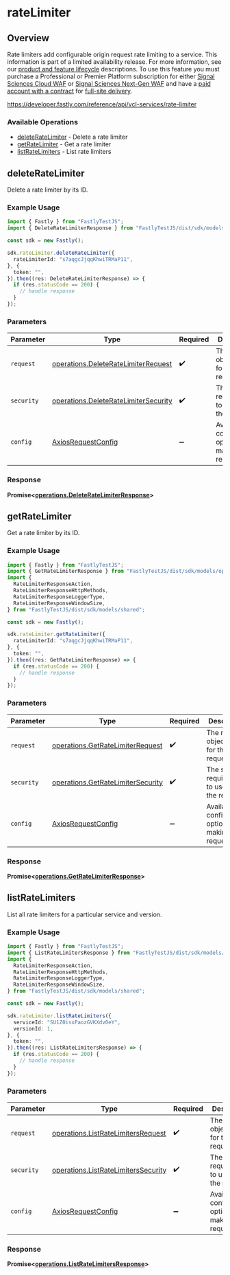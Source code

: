 # rateLimiter

## Overview

Rate limiters add configurable origin request rate limiting to a service. This information is part of a limited availability release. For more information, see our [product and feature lifecycle](https://docs.fastly.com/products/fastly-product-lifecycle#limited-availability) descriptions. To use this feature you must purchase a Professional or Premier Platform subscription for either [Signal Sciences Cloud WAF](https://docs.fastly.com/products/signal-sciences-cloud-waf) or [Signal Sciences Next-Gen WAF](https://docs.fastly.com/products/signal-sciences-next-gen-waf) and have a [paid account with a contract](https://docs.fastly.com/en/guides/accounts-and-pricing-plans#paid-accounts-with-contractual-commitments) for [full-site delivery](https://docs.fastly.com/products/fastlys-legacy-full-site-delivery-services).

<https://developer.fastly.com/reference/api/vcl-services/rate-limiter>
### Available Operations

* [deleteRateLimiter](#deleteratelimiter) - Delete a rate limiter
* [getRateLimiter](#getratelimiter) - Get a rate limiter
* [listRateLimiters](#listratelimiters) - List rate limiters

## deleteRateLimiter

Delete a rate limiter by its ID.

### Example Usage

```typescript
import { Fastly } from "FastlyTestJS";
import { DeleteRateLimiterResponse } from "FastlyTestJS/dist/sdk/models/operations";

const sdk = new Fastly();

sdk.rateLimiter.deleteRateLimiter({
  rateLimiterId: "s7aqgcJjqqKhwiTRMaP11",
}, {
  token: "",
}).then((res: DeleteRateLimiterResponse) => {
  if (res.statusCode == 200) {
    // handle response
  }
});
```

### Parameters

| Parameter                                                                                    | Type                                                                                         | Required                                                                                     | Description                                                                                  |
| -------------------------------------------------------------------------------------------- | -------------------------------------------------------------------------------------------- | -------------------------------------------------------------------------------------------- | -------------------------------------------------------------------------------------------- |
| `request`                                                                                    | [operations.DeleteRateLimiterRequest](../../models/operations/deleteratelimiterrequest.md)   | :heavy_check_mark:                                                                           | The request object to use for the request.                                                   |
| `security`                                                                                   | [operations.DeleteRateLimiterSecurity](../../models/operations/deleteratelimitersecurity.md) | :heavy_check_mark:                                                                           | The security requirements to use for the request.                                            |
| `config`                                                                                     | [AxiosRequestConfig](https://axios-http.com/docs/req_config)                                 | :heavy_minus_sign:                                                                           | Available config options for making requests.                                                |


### Response

**Promise<[operations.DeleteRateLimiterResponse](../../models/operations/deleteratelimiterresponse.md)>**


## getRateLimiter

Get a rate limiter by its ID.

### Example Usage

```typescript
import { Fastly } from "FastlyTestJS";
import { GetRateLimiterResponse } from "FastlyTestJS/dist/sdk/models/operations";
import {
  RateLimiterResponseAction,
  RateLimiterResponseHttpMethods,
  RateLimiterResponseLoggerType,
  RateLimiterResponseWindowSize,
} from "FastlyTestJS/dist/sdk/models/shared";

const sdk = new Fastly();

sdk.rateLimiter.getRateLimiter({
  rateLimiterId: "s7aqgcJjqqKhwiTRMaP11",
}, {
  token: "",
}).then((res: GetRateLimiterResponse) => {
  if (res.statusCode == 200) {
    // handle response
  }
});
```

### Parameters

| Parameter                                                                              | Type                                                                                   | Required                                                                               | Description                                                                            |
| -------------------------------------------------------------------------------------- | -------------------------------------------------------------------------------------- | -------------------------------------------------------------------------------------- | -------------------------------------------------------------------------------------- |
| `request`                                                                              | [operations.GetRateLimiterRequest](../../models/operations/getratelimiterrequest.md)   | :heavy_check_mark:                                                                     | The request object to use for the request.                                             |
| `security`                                                                             | [operations.GetRateLimiterSecurity](../../models/operations/getratelimitersecurity.md) | :heavy_check_mark:                                                                     | The security requirements to use for the request.                                      |
| `config`                                                                               | [AxiosRequestConfig](https://axios-http.com/docs/req_config)                           | :heavy_minus_sign:                                                                     | Available config options for making requests.                                          |


### Response

**Promise<[operations.GetRateLimiterResponse](../../models/operations/getratelimiterresponse.md)>**


## listRateLimiters

List all rate limiters for a particular service and version.

### Example Usage

```typescript
import { Fastly } from "FastlyTestJS";
import { ListRateLimitersResponse } from "FastlyTestJS/dist/sdk/models/operations";
import {
  RateLimiterResponseAction,
  RateLimiterResponseHttpMethods,
  RateLimiterResponseLoggerType,
  RateLimiterResponseWindowSize,
} from "FastlyTestJS/dist/sdk/models/shared";

const sdk = new Fastly();

sdk.rateLimiter.listRateLimiters({
  serviceId: "SU1Z0isxPaozGVKXdv0eY",
  versionId: 1,
}, {
  token: "",
}).then((res: ListRateLimitersResponse) => {
  if (res.statusCode == 200) {
    // handle response
  }
});
```

### Parameters

| Parameter                                                                                  | Type                                                                                       | Required                                                                                   | Description                                                                                |
| ------------------------------------------------------------------------------------------ | ------------------------------------------------------------------------------------------ | ------------------------------------------------------------------------------------------ | ------------------------------------------------------------------------------------------ |
| `request`                                                                                  | [operations.ListRateLimitersRequest](../../models/operations/listratelimitersrequest.md)   | :heavy_check_mark:                                                                         | The request object to use for the request.                                                 |
| `security`                                                                                 | [operations.ListRateLimitersSecurity](../../models/operations/listratelimiterssecurity.md) | :heavy_check_mark:                                                                         | The security requirements to use for the request.                                          |
| `config`                                                                                   | [AxiosRequestConfig](https://axios-http.com/docs/req_config)                               | :heavy_minus_sign:                                                                         | Available config options for making requests.                                              |


### Response

**Promise<[operations.ListRateLimitersResponse](../../models/operations/listratelimitersresponse.md)>**

